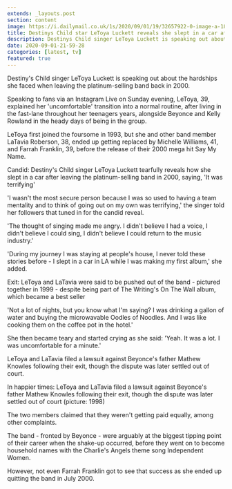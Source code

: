 ```yaml
---
extends: _layouts.post
section: content
image: https://i.dailymail.co.uk/1s/2020/09/01/19/32657922-0-image-a-18_1598986107232.jpg 
title: Destinys Child star LeToya Luckett reveals she slept in a car after leaving the band 
description: Destinys Child singer LeToya Luckett is speaking out about the hardships she faced when she left the platinum-selling band in 2000. 
date: 2020-09-01-21-59-28 
categories: [latest, tv] 
featured: true 
--- 
```

Destiny's Child singer LeToya Luckett is speaking out about the hardships she faced when leaving the platinum-selling band back in 2000.

Speaking to fans via an Instagram Live on Sunday evening, LeToya, 39, explained her 'uncomfortable' transition into a normal routine, after living in the fast-lane throughout her teenagers years, alongside Beyonce and Kelly Rowland in the heady days of being in the group.

LeToya first joined the foursome in 1993, but she and other band member LaTavia Roberson, 38, ended up getting replaced by Michelle Williams, 41, and Farrah Franklin, 39, before the release of their 2000 mega hit Say My Name. 

Candid: Destiny's Child singer LeToya Luckett tearfully reveals how she slept in a car after leaving the platinum-selling band in 2000, saying, 'It was terrifying'

'I wasn't the most secure person because I was so used to having a team mentality and to think of going out on my own was terrifying,' the singer told her followers that tuned in for the candid reveal.

'The thought of singing made me angry. I didn't believe I had a voice, I didn't believe I could sing, I didn't believe I could return to the music industry.'

'During my journey I was staying at people's house, I never told these stories before - I slept in a car in LA while I was making my first album,' she added.

Exit: LeToya and LaTavia were said to be pushed out of the band - pictured together in 1999 - despite being part of The Writing's On The Wall album, which became a best seller

'Not a lot of nights, but you know what I'm saying? I was drinking a gallon of water and buying the microwavable Oodles of Noodles. And I was like cooking them on the coffee pot in the hotel.'

She then became teary and started crying as she said: 'Yeah. It was a lot. I was uncomfortable for a minute.'

LeToya and LaTavia filed a lawsuit against Beyonce's father Mathew Knowles following their exit, though the dispute was later settled out of court.  

In happier times: LeToya and LaTavia filed a lawsuit against Beyonce's father Mathew Knowles following their exit, though the dispute was later settled out of court (picture: 1998)

The two members claimed that they weren't getting paid equally, among other complaints. 

The band - fronted by Beyonce - were arguably at the biggest tipping point of their career when the shake-up occurred, before they went on to become household names with the Charlie's Angels theme song Independent Women. 

However, not even Farrah Franklin got to see that success as she ended up quitting the band in July 2000. 

